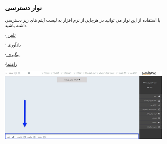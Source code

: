 ﻿## نوار دسترسی
با استفاده از این نوار می توانید در هرجایی از نرم افزار به لیست آیتم های زیر دسترسی داشته باشید

·[ تلفن](Phone%2FPhone.md)

· [یادآوری](Reminder%2FReminder.md)

·[ پیگیری](Follow%20up%2FFollow%20up.md)

·[راهنما](Guide%2FGuide.md)

![](Access%20bar.jpg)


